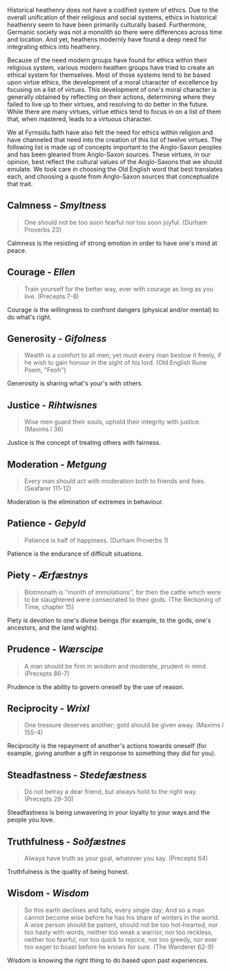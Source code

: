 Historical heathenry does not have a codified system of ethics. Due to the overall unification of their religious and social systems, ethics in historical heathenry seem to have been primarily culturally based. Furthermore, Germanic society was not a monolith so there were differences across time and location. And yet, heathens modernly have found a deep need for integrating ethics into heathenry. 

Because of the need modern groups have found for ethics within their religious system, various modern heathen groups have tried to create an ethical system for themselves. Most of those systems tend to be based upon virtue ethics, the development of a moral character of excellence by focusing on a list of virtues. This development of one's moral character is generally obtained by reflecting on their actions, determining where they failed to live up to their virtues, and resolving to do better in the future. While there are many virtues, virtue ethics tend to focus in on a list of them that, when mastered, leads to a virtuous character.

We at Fyrnsidu.faith have also felt the need for ethics within religion and have channeled that need into the creation of this list of twelve virtues. The following list is made up of concepts important to the Anglo-Saxon peoples and has been gleaned from Anglo-Saxon sources. These virtues, in our opinion, best reflect the cultural values of the Anglo-Saxons that we should emulate. We took care in choosing the Old English word that best translates each, and choosing a quote from Anglo-Saxon sources that conceptualize that trait.

## Calmness - *Smyltness*
> One should not be too soon fearful nor too soon joyful. (Durham Proverbs 23)

Calmness is the resisting of strong emotion in order to have one's mind at peace.

## Courage - *Ellen*
> Train yourself for the better way, ever with courage as long as you live. (Precepts 7-8)

Courage is the willingness to confront dangers (physical and/or mental) to do what's right.

## Generosity - *Gifolness*
> Wealth is a comfort to all men;
> yet must every man bestow it freely,
> if he wish to gain honour in the sight of his lord. (Old English Rune Poem, "Feoh")

Generosity is sharing what's your's with others.

## Justice - *Rihtwisnes*
> Wise men guard their souls, uphold their integrity with justice. (Maxims I 36)

Justice is the concept of treating others with fairness.

## Moderation - *Metgung*
> Every man should act with moderation both to friends and foes. (Seafarer 111-12)

Moderation is the elimination of extremes in behaviour.

## Patience - *Geþyld*
> Patience is half of happiness. (Durham Proverbs 1)

Patience is the endurance of difficult situations.

## Piety - *Ærfæstnys*
> Blotmonath is ‘‘month of immolations’’, for then the cattle which were to be slaughtered were consecrated to their gods. (The Reckoning of Time, chapter 15)

Piety is devotion to one's divine beings (for example, to the gods, one's ancestors, and the land wights).

## Prudence - *Wærscipe*
> A man should be firm in wisdom and moderate, prudent in mind. (Precepts 86-7)

Prudence is the ability to govern oneself by the use of reason.

## Reciprocity - *Wrixl*
> One treasure deserves another; gold should be given away. (Maxims I 155-4)

Reciprocity is the repayment of another's actions towards oneself (for example, giving another a gift in response to something they did for you).

## Steadfastness - *Stedefæstness*
> Do not betray a dear friend, but always hold to the right way. (Precepts 29-30)

Steadfastness is being unwavering in your loyalty to your ways and the people you love.

## Truthfulness - *Soðfæstnes*
> Always have truth as your goal, whatever you say. (Precepts 64)

Truthfulness is the quality of being honest.

## Wisdom - *Wisdom*
> So this earth declines and falls, every single day; And so a man cannot become wise before he has his share of winters in the world. A wise person should be patient, should not be too hot-hearted, nor too hasty with words, neither too weak a warrior, nor too reckless, neither too fearful, nor too quick to rejoice, nor too greedy, nor ever too eager to boast before he knows for sure. (The Wanderer 62-9)

Wisdom is knowing the right thing to do based upon past experiences.
